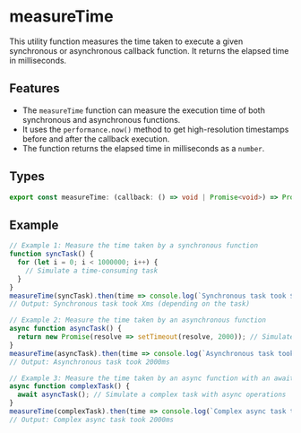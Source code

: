 # measureTime

This utility function measures the time taken to execute a given synchronous or asynchronous callback function. It returns the elapsed time in milliseconds.

## Features

- The `measureTime` function can measure the execution time of both synchronous and asynchronous functions.
- It uses the `performance.now()` method to get high-resolution timestamps before and after the callback execution.
- The function returns the elapsed time in milliseconds as a `number`.

## Types

```typescript
export const measureTime: (callback: () => void | Promise<void>) => Promise<number>;
```

## Example

```typescript
// Example 1: Measure the time taken by a synchronous function
function syncTask() {
  for (let i = 0; i < 1000000; i++) {
    // Simulate a time-consuming task
  }
}
measureTime(syncTask).then(time => console.log(`Synchronous task took ${time}ms`));
// Output: Synchronous task took Xms (depending on the task)

// Example 2: Measure the time taken by an asynchronous function
async function asyncTask() {
  return new Promise(resolve => setTimeout(resolve, 2000)); // Simulate a 2-second async task
}
measureTime(asyncTask).then(time => console.log(`Asynchronous task took ${time}ms`));
// Output: Asynchronous task took 2000ms

// Example 3: Measure the time taken by an async function with an await
async function complexTask() {
  await asyncTask(); // Simulate a complex task with async operations
}
measureTime(complexTask).then(time => console.log(`Complex async task took ${time}ms`));
// Output: Complex async task took 2000ms
```
